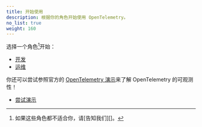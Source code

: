 ```yaml
---
title: 开始使用
description: 根据你的角色开始使用 OpenTelemetry。
no_list: true
weight: 160
---
```


选择一个角色[^1]开始：

<div class="l-get-started-buttons justify-content-start mt-3 ms-3">

- [开发](dev/)
- [运维](ops/)

</div>

你还可以尝试参照官方的 [OpenTelemetry 演示][demo]来了解 OpenTelemetry 的可观测性！

<div class="l-primary-buttons justify-content-start mt-3 mb-5 ms-3">

- [尝试演示][demo]

</div>

[^1]: 如果这些角色都不适合你，请\[告知我们]\[]。

[demo]: /ecosystem/demo/
[let us know]: https://github.com/open-telemetry/opentelemetry.io/issues/new?title=Add%20a%20new%20persona:%20My%20Persona&body=Provide%20a%20description%20of%20your%20role%20and%20responsibilities%20and%20what%20your%20observability%20goals%20are
